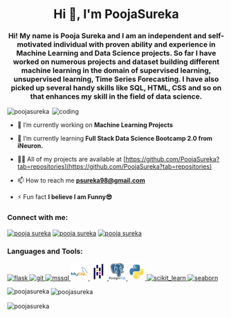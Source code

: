 <h1 align="center">Hi 👋, I'm PoojaSureka</h1>
<h3 align="center">Hi! My name is Pooja Sureka and I am an independent and self-motivated individual with proven ability and experience in Machine Learning and Data Science projects. So far I have worked on numerous projects and dataset building different machine learning in the domain of supervised learning, unsupervised learning, Time Series Forecasting. I have also picked up several handy skills like SQL, HTML, CSS and so on that enhances my skill in the field of data science.</h3>


<img align="right" alt="coding" width="400" src="https://mir-s3-cdn-cf.behance.net/project_modules/disp/601014116770475.6068beff4640a.gif">

<p align="left"> <img src="https://komarev.com/ghpvc/?username=poojasureka&label=Profile%20views&color=0e75b6&style=flat" alt="poojasureka" /> </p>

- 🔭 I’m currently working on **Machine Learning Projects**

- 🌱 I’m currently learning **Full Stack Data Science Bootcamp 2.0 from iNeuron.**

- 👨‍💻 All of my projects are available at [https://github.com/PoojaSureka?tab=repositories](https://github.com/PoojaSureka?tab=repositories)

- 📫 How to reach me **psureka98@gmail.com**

- ⚡ Fun fact **I believe I am Funny😎**

<h3 align="left">Connect with me:</h3>
<p align="left">
<a href="https://linkedin.com/in/pooja sureka" target="blank"><img align="center" src="https://raw.githubusercontent.com/rahuldkjain/github-profile-readme-generator/master/src/images/icons/Social/linked-in-alt.svg" alt="pooja sureka" height="30" width="40" /></a>
<a href="https://kaggle.com/pooja sureka" target="blank"><img align="center" src="https://raw.githubusercontent.com/rahuldkjain/github-profile-readme-generator/master/src/images/icons/Social/kaggle.svg" alt="pooja sureka" height="30" width="40" /></a>
<a href="https://instagram.com/pooja sureka" target="blank"><img align="center" src="https://raw.githubusercontent.com/rahuldkjain/github-profile-readme-generator/master/src/images/icons/Social/instagram.svg" alt="pooja sureka" height="30" width="40" /></a>
</p>

<h3 align="left">Languages and Tools:</h3>
<p align="left"> <a href="https://flask.palletsprojects.com/" target="_blank" rel="noreferrer"> <img src="https://www.vectorlogo.zone/logos/pocoo_flask/pocoo_flask-icon.svg" alt="flask" width="40" height="40"/> </a> <a href="https://git-scm.com/" target="_blank" rel="noreferrer"> <img src="https://www.vectorlogo.zone/logos/git-scm/git-scm-icon.svg" alt="git" width="40" height="40"/> </a> <a href="https://www.microsoft.com/en-us/sql-server" target="_blank" rel="noreferrer"> <img src="https://www.svgrepo.com/show/303229/microsoft-sql-server-logo.svg" alt="mssql" width="40" height="40"/> </a> <a href="https://www.mysql.com/" target="_blank" rel="noreferrer"> <img src="https://raw.githubusercontent.com/devicons/devicon/master/icons/mysql/mysql-original-wordmark.svg" alt="mysql" width="40" height="40"/> </a> <a href="https://pandas.pydata.org/" target="_blank" rel="noreferrer"> <img src="https://raw.githubusercontent.com/devicons/devicon/2ae2a900d2f041da66e950e4d48052658d850630/icons/pandas/pandas-original.svg" alt="pandas" width="40" height="40"/> </a> <a href="https://www.postgresql.org" target="_blank" rel="noreferrer"> <img src="https://raw.githubusercontent.com/devicons/devicon/master/icons/postgresql/postgresql-original-wordmark.svg" alt="postgresql" width="40" height="40"/> </a> <a href="https://www.python.org" target="_blank" rel="noreferrer"> <img src="https://raw.githubusercontent.com/devicons/devicon/master/icons/python/python-original.svg" alt="python" width="40" height="40"/> </a> <a href="https://scikit-learn.org/" target="_blank" rel="noreferrer"> <img src="https://upload.wikimedia.org/wikipedia/commons/0/05/Scikit_learn_logo_small.svg" alt="scikit_learn" width="40" height="40"/> </a> <a href="https://seaborn.pydata.org/" target="_blank" rel="noreferrer"> <img src="https://seaborn.pydata.org/_images/logo-mark-lightbg.svg" alt="seaborn" width="40" height="40"/> </a> </p>

<p><img align="left" src="https://github-readme-stats.vercel.app/api/top-langs?username=poojasureka&show_icons=true&locale=en&layout=compact" alt="poojasureka" /></p>

<p>&nbsp;<img align="center" src="https://github-readme-stats.vercel.app/api?username=poojasureka&show_icons=true&locale=en" alt="poojasureka" /></p>

<p><img align="center" src="https://github-readme-streak-stats.herokuapp.com/?user=poojasureka&" alt="poojasureka" /></p>
